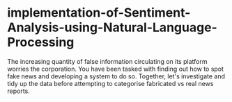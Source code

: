 # implementation-of-Sentiment-Analysis-using-Natural-Language-Processing
The increasing quantity of false information circulating on its platform worries the corporation. You have been tasked with finding out how to spot fake news and developing a system to do so. Together, let's investigate and tidy up the data before attempting to categorise fabricated vs real news reports.
